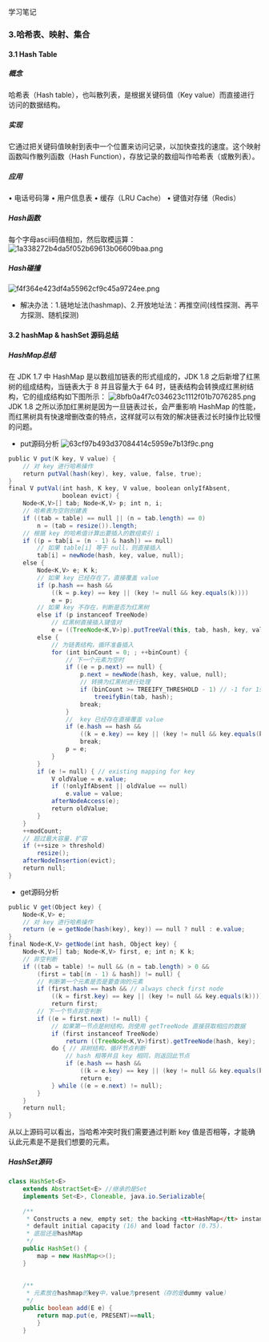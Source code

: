学习笔记

### 3.哈希表、映射、集合

#### 3.1 Hash Table
##### 概念
哈希表（Hash table），也叫散列表，是根据关键码值（Key value）而直接进行访问的数据结构。
##### 实现
它通过把关键码值映射到表中一个位置来访问记录，以加快查找的速度。这个映射函数叫作散列函数（Hash Function），存放记录的数组叫作哈希表（或散列表）。
##### 应用
• 电话号码簿
• 用户信息表
• 缓存（LRU Cache） • 键值对存储（Redis）
##### Hash函数
每个字母ascii码值相加，然后取模运算：
![1a338272b4da5f052b69613b06609baa.png](evernotecid://0000E11B-C14D-42DF-A687-4CFAE05027ED/appyinxiangcom/25828983/ENResource/p81)
##### Hash碰撞
![f4f364e423df4a55962cf9c45a9724ee.png](evernotecid://0000E11B-C14D-42DF-A687-4CFAE05027ED/appyinxiangcom/25828983/ENResource/p82)

* 解决办法：1.链地址法(hashmap)、2.开放地址法：再推空间(线性探测、再平方探测、随机探测)
#### 3.2 hashMap & hashSet 源码总结
##### HashMap总结
在 JDK 1.7 中 HashMap 是以数组加链表的形式组成的，JDK 1.8 之后新增了红黑树的组成结构，当链表大于 8 并且容量大于 64 时，链表结构会转换成红黑树结构，它的组成结构如下图所示：
![8bfb0a4f7c034623c1112f01b7076285.png](evernotecid://0000E11B-C14D-42DF-A687-4CFAE05027ED/appyinxiangcom/25828983/ENNote/p124?hash=8bfb0a4f7c034623c1112f01b7076285)
JDK 1.8 之所以添加红黑树是因为一旦链表过长，会严重影响 HashMap 的性能，而红黑树具有快速增删改查的特点，这样就可以有效的解决链表过长时操作比较慢的问题。
* put源码分析
![63cf97b493d37084414c5959e7b13f9c.png](evernotecid://0000E11B-C14D-42DF-A687-4CFAE05027ED/appyinxiangcom/25828983/ENNote/p124?hash=63cf97b493d37084414c5959e7b13f9c)

```java
public V put(K key, V value) {
    // 对 key 进行哈希操作
    return putVal(hash(key), key, value, false, true);
}
final V putVal(int hash, K key, V value, boolean onlyIfAbsent,
               boolean evict) {
    Node<K,V>[] tab; Node<K,V> p; int n, i;
    // 哈希表为空则创建表
    if ((tab = table) == null || (n = tab.length) == 0)
        n = (tab = resize()).length;
    // 根据 key 的哈希值计算出要插入的数组索引 i
    if ((p = tab[i = (n - 1) & hash]) == null)
        // 如果 table[i] 等于 null，则直接插入
        tab[i] = newNode(hash, key, value, null);
    else {
        Node<K,V> e; K k;
        // 如果 key 已经存在了，直接覆盖 value
        if (p.hash == hash &&
            ((k = p.key) == key || (key != null && key.equals(k))))
            e = p;
        // 如果 key 不存在，判断是否为红黑树
        else if (p instanceof TreeNode)
            // 红黑树直接插入键值对
            e = ((TreeNode<K,V>)p).putTreeVal(this, tab, hash, key, value);
        else {
            // 为链表结构，循环准备插入
            for (int binCount = 0; ; ++binCount) {
                // 下一个元素为空时
                if ((e = p.next) == null) {
                    p.next = newNode(hash, key, value, null);
                    // 转换为红黑树进行处理
                    if (binCount >= TREEIFY_THRESHOLD - 1) // -1 for 1st
                        treeifyBin(tab, hash);
                    break;
                }
                //  key 已经存在直接覆盖 value
                if (e.hash == hash &&
                    ((k = e.key) == key || (key != null && key.equals(k))))
                    break;
                p = e;
            }
        }
        if (e != null) { // existing mapping for key
            V oldValue = e.value;
            if (!onlyIfAbsent || oldValue == null)
                e.value = value;
            afterNodeAccess(e);
            return oldValue;
        }
    }
    ++modCount;
    // 超过最大容量，扩容
    if (++size > threshold)
        resize();
    afterNodeInsertion(evict);
    return null;
}

```
* get源码分析
```java
public V get(Object key) {
    Node<K,V> e;
    // 对 key 进行哈希操作
    return (e = getNode(hash(key), key)) == null ? null : e.value;
}
final Node<K,V> getNode(int hash, Object key) {
    Node<K,V>[] tab; Node<K,V> first, e; int n; K k;
    // 非空判断
    if ((tab = table) != null && (n = tab.length) > 0 &&
        (first = tab[(n - 1) & hash]) != null) {
        // 判断第一个元素是否是要查询的元素
        if (first.hash == hash && // always check first node
            ((k = first.key) == key || (key != null && key.equals(k))))
            return first;
        // 下一个节点非空判断
        if ((e = first.next) != null) {
            // 如果第一节点是树结构，则使用 getTreeNode 直接获取相应的数据
            if (first instanceof TreeNode)
                return ((TreeNode<K,V>)first).getTreeNode(hash, key);
            do { // 非树结构，循环节点判断
                // hash 相等并且 key 相同，则返回此节点
                if (e.hash == hash &&
                    ((k = e.key) == key || (key != null && key.equals(k))))
                    return e;
            } while ((e = e.next) != null);
        }
    }
    return null;
}

```
从以上源码可以看出，当哈希冲突时我们需要通过判断 key 值是否相等，才能确认此元素是不是我们想要的元素。

##### HashSet源码
```java
class HashSet<E>
    extends AbstractSet<E> //继承的是Set
    implements Set<E>, Cloneable, java.io.Serializable{
    
    /** 
     * Constructs a new, empty set; the backing <tt>HashMap</tt> instance has
     * default initial capacity (16) and load factor (0.75).
     * 底层还是hashMap
     */
    public HashSet() {
        map = new HashMap<>();
    } 
    
    
    /**
     * 元素放在hashmap的key中，value为present（存的是dummy value）
     */
    public boolean add(E e) {
        return map.put(e, PRESENT)==null;
        }
    }
```